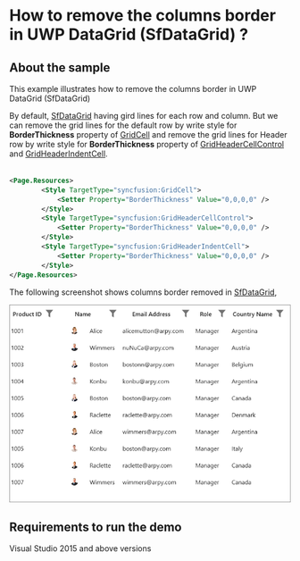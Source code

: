 # How to remove the columns border in UWP DataGrid (SfDataGrid) ?

## About the sample
This example illustrates how to remove the columns border in UWP DataGrid (SfDataGrid)

By default, [SfDataGrid](https://help.syncfusion.com/cr/uwp/Syncfusion.UI.Xaml.Grid.SfDataGrid.html) having gird lines for each row and column. But we can remove the grid lines for the default row by write style for **BorderThickness** property of [GridCell](https://help.syncfusion.com/cr/uwp/Syncfusion.UI.Xaml.Grid.GridCell.html) and remove the grid lines for Header row by write style for **BorderThickness** property of [GridHeaderCellControl](https://help.syncfusion.com/cr/uwp/Syncfusion.UI.Xaml.Grid.GridHeaderCellControl.html) and [GridHeaderIndentCell](https://help.syncfusion.com/cr/uwp/Syncfusion.UI.Xaml.Grid.GridHeaderIndentCell.html). 

```XML

<Page.Resources>        
        <Style TargetType="syncfusion:GridCell">
            <Setter Property="BorderThickness" Value="0,0,0,0" />            
        </Style>
        <Style TargetType="syncfusion:GridHeaderCellControl">            
            <Setter Property="BorderThickness" Value="0,0,0,0" />            
        </Style>
        <Style TargetType="syncfusion:GridHeaderIndentCell">           
            <Setter Property="BorderThickness" Value="0,0,0,0" />
        </Style>
</Page.Resources>

```

The following screenshot shows columns border removed in [SfDataGrid](https://help.syncfusion.com/cr/uwp/Syncfusion.UI.Xaml.Grid.SfDataGrid.html),

![shows the column border removed in SfDataGrid](ColumnBorderRemovedinSfDataGrid.png)

## Requirements to run the demo
Visual Studio 2015 and above versions


